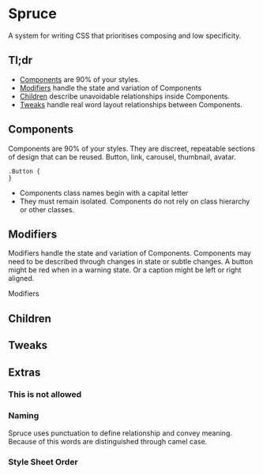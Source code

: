# Spruce

A system for writing CSS that prioritises composing and low specificity.

## Tl;dr
* [Components] are 90% of your styles.
* [Modifiers] handle the state and variation of Components
* [Children] describe unavoidable relationships inside Components.
* [Tweaks] handle real word layout relationships between Components.

## Components
Components are 90% of your styles. They are discreet, repeatable sections of design that can be reused. Button, link, carousel, thumbnail, avatar. 

```
.Button {
}
```

* Components class names begin with a capital letter
* They must remain isolated. Components do not rely on class hierarchy or other classes. 

## Modifiers
Modifiers handle the state and variation of Components. Components may need to be described through changes in state or subtle changes. A button might be red when in a warning state. Or a caption might be left or right aligned.  

Modifiers 

## Children
## Tweaks

## Extras
### This is not allowed
### Naming
Spruce uses punctuation to define relationship and convey meaning. Because of this words are distinguished through camel case. 

### Style Sheet Order

[Components]: #components
[Modifiers]: #modifiers
[Children]: #children
[Tweaks]: #tweaks
